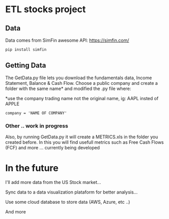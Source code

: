 # ETL stocks project

## Data
Data comes from SimFin awesome API: https://simfin.com/

```bash
pip install simfin
```
## Getting Data
The GetData.py file lets you download the fundamentals data, Income Statement, Balance & Cash Flow. 
Choose a public company and create a folder with the same name* and modified the .py file where:

*use the company trading name not the original name, ig: AAPL insted of APPLE

```
company = 'NAME OF COMPANY'
```
### Other .. work in progress
Also, by running GetData.py it will create a METRICS.xls in the folder you created before. 
In this you will find usefull metrics such as Free Cash Flows (FCF) and more ... currently being developed

# In the future
I'll add more data from the US Stock market...

Sync data to a data visualization plataform for better analysis...

Use some cloud database to store data (AWS, Azure, etc ..)

And more


